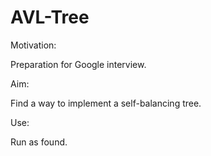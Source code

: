 # AVL-Tree

Motivation:

Preparation for Google interview.

Aim:

Find a way to implement a self-balancing tree.

Use:

Run as found.

